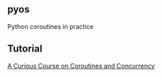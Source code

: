 ## pyos


Python coroutines in practice

## Tutorial
[A Curious Course on Coroutines and Concurrency](http://dabeaz.com/coroutines/Coroutines.pdf)
